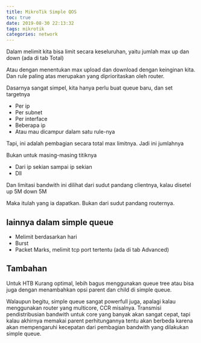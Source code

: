 ```yaml
---
title: MikroTik Simple QOS
toc: true
date: 2019-08-30 22:13:32
tags: mikrotik
categories: network
---
```


Dalam melimit kita bisa limit secara keseluruhan, yaitu jumlah max up dan down (ada di tab Total)  

Atau dengan menentukan max upload dan download dengan keinginan kita. Dan rule paling atas merupakan yang diprioritaskan oleh router.   

Dasarnya sangat simpel, kita hanya perlu buat queue baru, dan set targetnya 

* Per ip 
* Per subnet 
* Per interface 
* Beberapa ip 
* Atau mau dicampur dalam satu rule-nya 

Tapi, ini adalah pembagian secara total max limitnya. Jadi ini jumlahnya 

Bukan untuk masing-masing titiknya 

* Dari ip sekian sampai ip sekian 
* Dll 

Dan limitasi bandwith ini dilihat dari sudut pandang clientnya, kalau disetel up 5M down 5M  

Maka itulah yang ia dapatkan. Bukan dari sudut pandang routernya. 

## lainnya dalam simple queue
* Melimit berdasarkan hari 
* Burst 
* Packet Marks, melimit tcp port tertentu (ada di tab Advanced) 

## Tambahan
Untuk HTB Kurang optimal, lebih bagus menggunakan queue tree atau bisa juga dengan menambahkan opsi parent dan child di simple queue.  

Walaupun begitu, simple queue sangat powerfull juga, apalagi kalau menggunakan router yang multicore, CCR misalnya. Transmisi pendistribusian bandwith untuk core yang banyak akan sangat cepat, tapi kalau akhirnya memakai parent perhitungannya tentu akan berbeda karena akan mempengaruhi kecepatan dari pembagian bandwith yang dilakukan simple queue. 